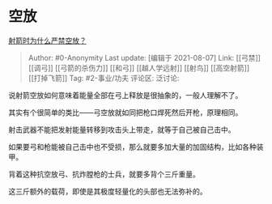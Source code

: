 # 空放
[射箭时为什么严禁空放？](https://www.zhihu.com/question/39936292/answer/2045182251)

> Author: #0-Anonymity
> Last update: [编辑于 2021-08-07]
> Link: [[弓禁]] [[调弓]] [[弓箭的杀伤力]] [[和弓]] [[越人学远射]] [[射鸟]] [[高空射箭]] [[打掉飞箭]]
> Tag: #2-事业/功夫
> 评论区:
> 泛讨论:

说射箭空放如何意味着能量全部在弓上释放是很抽象的，一般人理解不了。

其实有个很简单的类比——弓空放就如同把枪口焊死然后开枪，原理相同。

射击武器不能把发射能量转移到攻击头上带走，就等于自己被自己击中。

如果要弓和枪能被自己击中也不受损，那么就要多加大量的加固结构，比如各种装甲。

背着这种抗空放弓、抗炸膛枪的士兵，就要多背个三斤重量。

这三斤额外的载荷，即使是其极度轻量化的头部也无法弥补的。
